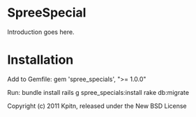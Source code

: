SpreeSpecial
============

Introduction goes here.


Installation
=======

Add to Gemfile:
    gem 'spree_specials', ">= 1.0.0"

Run:
    bundle install
    rails g spree_specials:install
    rake db:migrate


Copyright (c) 2011 Kpitn, released under the New BSD License
